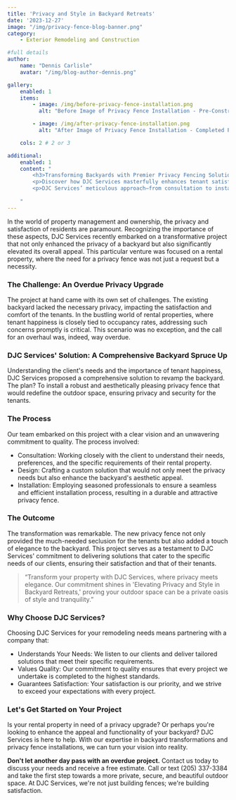```yaml
---
title: 'Privacy and Style in Backyard Retreats'
date: '2023-12-27'
image: "/img/privacy-fence-blog-banner.png"
category:
    - Exterior Remodeling and Construction

#full details
author:
    name: "Dennis Carlisle"
    avatar: "/img/blog-author-dennis.png"

gallery:
    enabled: 1
    items:
        - image: /img/before-privacy-fence-installation.png
          alt: "Before Image of Privacy Fence Installation - Pre-Construction View"

        - image: /img/after-privacy-fence-installation.png
          alt: "After Image of Privacy Fence Installation - Completed Project View"

    cols: 2 # 2 or 3

additional:
    enabled: 1
    content: "
        <h3>Transforming Backyards with Premier Privacy Fencing Solutions</h3>
        <p>Discover how DJC Services masterfully enhances tenant satisfaction and property appeal through the strategic installation of privacy fences. Elevating Privacy and Style in Backyard Retreats by Dennis Carlisle highlights a transformative project focused on boosting privacy without compromising on style.</p>
        <p>DJC Services’ meticulous approach—from consultation to installation—underscores their commitment to delivering custom, quality solutions for every property.</p>
        
    "
---
```


In the world of property management and ownership, the privacy and satisfaction of residents are paramount. Recognizing the importance of these aspects, DJC Services recently embarked on a transformative project that not only enhanced the privacy of a backyard but also significantly elevated its overall appeal. This particular venture was focused on a rental property, where the need for a privacy fence was not just a request but a necessity.

### The Challenge: An Overdue Privacy Upgrade

The project at hand came with its own set of challenges. The existing backyard lacked the necessary privacy, impacting the satisfaction and comfort of the tenants. In the bustling world of rental properties, where tenant happiness is closely tied to occupancy rates, addressing such concerns promptly is critical. This scenario was no exception, and the call for an overhaul was, indeed, way overdue.

### DJC Services' Solution: A Comprehensive Backyard Spruce Up

Understanding the client's needs and the importance of tenant happiness, DJC Services proposed a comprehensive solution to revamp the backyard. The plan? To install a robust and aesthetically pleasing privacy fence that would redefine the outdoor space, ensuring privacy and security for the tenants.

### The Process

Our team embarked on this project with a clear vision and an unwavering commitment to quality. The process involved:

- Consultation: Working closely with the client to understand their needs, preferences, and the specific requirements of their rental property.
- Design: Crafting a custom solution that would not only meet the privacy needs but also enhance the backyard's aesthetic appeal.
- Installation: Employing seasoned professionals to ensure a seamless and efficient installation process, resulting in a durable and attractive privacy fence.

### The Outcome

The transformation was remarkable. The new privacy fence not only provided the much-needed seclusion for the tenants but also added a touch of elegance to the backyard. This project serves as a testament to DJC Services' commitment to delivering solutions that cater to the specific needs of our clients, ensuring their satisfaction and that of their tenants.

> “Transform your property with DJC Services, where privacy meets elegance. Our commitment shines in 'Elevating Privacy and Style in Backyard Retreats,' proving your outdoor space can be a private oasis of style and tranquility.”

### Why Choose DJC Services?

Choosing DJC Services for your remodeling needs means partnering with a company that:

- Understands Your Needs: We listen to our clients and deliver tailored solutions that meet their specific requirements.
- Values Quality: Our commitment to quality ensures that every project we undertake is completed to the highest standards.
- Guarantees Satisfaction: Your satisfaction is our priority, and we strive to exceed your expectations with every project.

### Let's Get Started on Your Project

Is your rental property in need of a privacy upgrade? Or perhaps you're looking to enhance the appeal and functionality of your backyard? DJC Services is here to help. With our expertise in backyard transformations and privacy fence installations, we can turn your vision into reality.

**Don't let another day pass with an overdue project.** Contact us today to discuss your needs and receive a free estimate. Call or text (205) 337-3384 and take the first step towards a more private, secure, and beautiful outdoor space. At DJC Services, we're not just building fences; we're building satisfaction.

